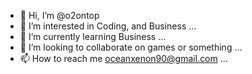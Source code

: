 - 👋 Hi, I’m @o2ontop
- 👀 I’m interested in Coding, and Business ...
- 🌱 I’m currently learning Business ...
- 💞️ I’m looking to collaborate on games or something ...
- 📫 How to reach me oceanxenon90@gmail.com ...

<!---
o2ontop/o2ontop is a ✨ special ✨ repository because its `README.md` (this file) appears on your GitHub profile.
You can click the Preview link to take a look at your changes.
--->
